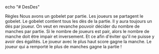 echo "# DesDes"

Règles
Nous avons un gobelet par partie. Les joueurs se partagent le gobelet. Le gobelet
contient tous les dès de la partie. Il y aura toujours un dés par joueur. On veut en
revanche pouvoir décider du nombre de manches par partie. Si le nombre de joueurs
est pair, alors le nombre de manche doit être impair et inversement. Et ce afin d'éviter
qu'il ne puisse y avoir des égalités.
Le joueur avec le plus haut score gagne la manche. Le joueur qui a remporté le plus
de manches gagne la partie !